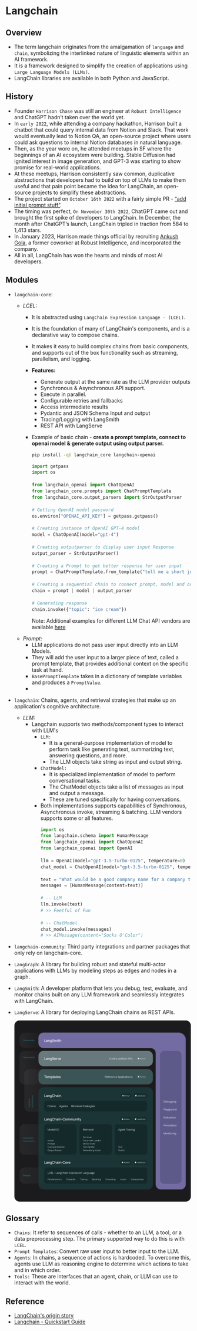 # Langchain

## Overview
- The term langchain originates from the amalgamation of `language` and `chain`, symbolizing the interlinked nature of linguistic elements within an AI framework.
- It is a framework designed to simplify the creation of applications using `Large Language Models (LLMs)`. 
- LangChain libraries are available in both Python and JavaScript.

## History
- Founder `Harrison Chase` was still an engineer at `Robust Intelligence` and ChatGPT hadn’t taken over the world yet.
- In `early 2022`, while attending a company hackathon, Harrison built a chatbot that could query internal data from Notion and Slack. That work would eventually lead to Notion QA, an open-source project where users could ask questions to internal Notion databases in natural language.
- Then, as the year wore on, he attended meetups in SF where the beginnings of an AI ecosystem were building. Stable Diffusion had ignited interest in image generation, and GPT-3 was starting to show promise for real-world applications.
- At these meetups, Harrison consistently saw common, duplicative abstractions that developers had to build on top of LLMs to make them useful and that pain point became the idea for LangChain, an open-source projects to simplify these abstractions.
- The project started on `October 16th 2022` with a fairly simple PR - [“add initial prompt stuff”](https://github.com/langchain-ai/langchain/pull/1).
- The timing was perfect, `On November 30th 2022`, ChatGPT came out and brought the first spike of developers to LangChain. In December, the month after ChatGPT’s launch, LangChain tripled in traction from 584 to 1,413 stars.
- In January 2023, Harrison made things official by recruiting [Ankush Gola](https://www.linkedin.com/in/ankush-gola-77255866/), a former coworker at Robust Intelligence, and incorporated the company.
- All in all, LangChain has won the hearts and minds of most AI developers.


## Modules
- `langchain-core`:
  - *LCEL:*
    - It is abstracted using `LangChain Expression Language - (LCEL)`.
    - It is the foundation of many of LangChain's components, and is a declarative way to compose chains.
    - It makes it easy to build complex chains from basic components, and supports out of the box functionality such as streaming, parallelism, and logging.
    - **Features:**
      - Generate output at the same rate as the LLM provider outputs
      - Synchronous & Asynchronous API support.
      - Execute in parallel.
      - Configurable retries and fallbacks
      - Access intermediate results
      - Pydantic and JSON Schema Input and output
      - Tracing/Logging with LangSmith
      - REST API with LangServe
    - Example of basic chain - **create a prompt template, connect to openai model & generate output using output parser.**
      ```bash
      pip install -qU langchain_core langchain-openai
      ```
      ```python
      import getpass
      import os

      from langchain_openai import ChatOpenAI
      from langchain_core.prompts import ChatPromptTemplate
      from langchain_core.output_parsers import StrOutputParser

      # Getting OpenAI model password
      os.environ["OPENAI_API_KEY"] = getpass.getpass()

      # Creating instance of OpenAI GPT-4 model
      model = ChatOpenAI(model="gpt-4")

      # Creating outputparser to display user input Response
      output_parser = StrOutputParser()

      # Creating a Prompt to get better response for user input
      prompt = ChatPromptTemplate.from_template("tell me a short joke about {topic}")

      # Creating a sequential chain to connect prompt, model and output parser
      chain = prompt | model | output_parser

      # Generating response
      chain.invoke({"topic": "ice cream"})
      ```
      
      Note: Additional examples for different LLM Chat API vendors are available [here](./01-dev/langchain/01_chat_chains)
  - *Prompt:*
    - LLM applications do not pass user input directly into an LLM Models.
    - They will add the user input to a larger piece of text, called a prompt template, that provides additional context on the specific task at hand.
    - `BasePromptTemplate` takes in a dictionary of template variables and produces a `PromptValue`.
    -  
- `langchain`: Chains, agents, and retrieval strategies that make up an application's cognitive architecture.
  - *LLM:*
    - Langchain supports two methods/component types to interact with LLM's
      - `LLM:`
        - It is a general-purpose implementation of model to perform task like generating text, summarizing text, answering questions, and more.
        - The LLM objects take string as input and output string.
      - `ChatModel:`
        - It is specialized implementation of model to perform conversational tasks.
        - The ChatModel objects take a list of messages as input and output a message.
        - These are tuned specifically for having conversations.
      - Both implementations supports capabilities of Synchronous, Asynchronous invoke, streaming & batching. LLM vendors supports some or all features. 
        ```python
        import os
        from langchain.schema import HumanMessage
        from langchain_openai import ChatOpenAI
        from langchain_openai import OpenAI

        llm = OpenAI(model="gpt-3.5-turbo-0125", temperature=0)
        chat_model = ChatOpenAI(model="gpt-3.5-turbo-0125", temperature=0)

        text = "What would be a good company name for a company that makes colorful socks?"
        messages = [HumanMessage(content=text)]

        # -- LLM 
        llm.invoke(text)
        # >> Feetful of Fun

        # -- ChatModel
        chat_model.invoke(messages)
        # >> AIMessage(content="Socks O'Color")
        ```
- `langchain-community`: Third party integrations and partner packages that only rely on langchain-core.
- `LangGraph`: A library for building robust and stateful multi-actor applications with LLMs by modeling steps as edges and nodes in a graph.
- `LangSmith`: A developer platform that lets you debug, test, evaluate, and monitor chains built on any LLM framework and seamlessly integrates with LangChain.
- `LangServe`: A library for deploying LangChain chains as REST APIs.

    ![](./00-images/langchain_stack_dark.svg)

## Glossary
- `Chains`: It refer to sequences of calls - whether to an LLM, a tool, or a data preprocessing step. The primary supported way to do this is with `LCEL`.
- `Prompt Templates`:  Convert raw user input to better input to the LLM.
- `Agents`: In chains, a sequence of actions is hardcoded. To overcome this, agents use LLM as reasoning engine to determine which actions to take and in which order.
- `Tools:` These are interfaces that an agent, chain, or LLM can use to interact with the world. 


## Reference
- [LangChain's origin story](https://www.basedash.com/blog/langchains-origin-story)
- [Langchain - Quickstart Guide](https://python.langchain.com/docs/get_started/quickstart/)